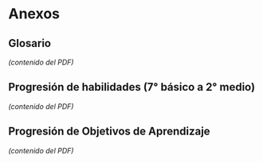 # Anexos

## Glosario
*(contenido del PDF)*

## Progresión de habilidades (7° básico a 2° medio)
*(contenido del PDF)*

## Progresión de Objetivos de Aprendizaje
*(contenido del PDF)*